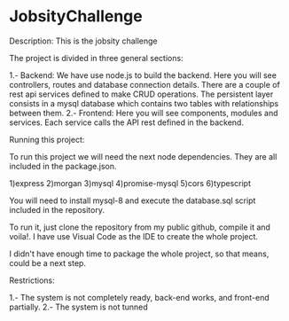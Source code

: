 # JobsityChallenge
Description: This is the jobsity challenge


The project is divided in three general sections:

1.- Backend: We have use node.js to build the backend. Here you will see controllers, routes and database connection details. There are a couple of rest api services defined to make CRUD operations. The persistent layer consists in a mysql database which contains two tables with relationships between them. 
2.- Frontend: Here you will see components, modules and services. Each service calls the API rest defined in the backend.

Running this project:

To run this project we will need the next node dependencies. They are all included in the package.json.

1)express 
2)morgan 
3)mysql 
4)promise-mysql 
5)cors
6)typescript

You will need to install mysql-8 and execute the database.sql script included in the repository.

To run it, just clone the repository from my public github, compile it and voila!. I have use Visual Code as the IDE to create the whole project.

I didn't have enough time to package the whole project, so that means, could be a next step.

Restrictions:

1.- The system is not completely ready, back-end works, and front-end partially. 
2.- The system is not tunned
